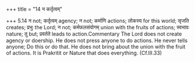 +++
title = "14 न कर्तृत्वम्"

+++
5.14 न not; कर्तृत्वम् agency; न not; कर्माणि actions; लोकस्य for this
world; सृजति creates; प्रभुः the Lord; न not; कर्मफलसंयोगम् union with
the fruits of actions; स्वभावः nature; तु but; प्रवर्तते leads to
action.Commentary The Lord does not create agency or doership. He does
not press anyone to do actions. He never tells anyone; Do this or do
that. He does not bring about the union with the fruit of actions. It is
Prakritit or Nature that does everything. (Cf.III.33)
